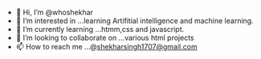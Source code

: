 - 👋 Hi, I’m @whoshekhar
- 👀 I’m interested in ...learning Artifitial intelligence and machine learning.
- 🌱 I’m currently learning ...htmm,css and javascript.
- 💞️ I’m looking to collaborate on ...various html projects
- 📫 How to reach me ...@shekharsingh1707@gmail.com

<!---
whoshekhar/whoshekhar is a ✨ special ✨ repository because its `README.md` (this file) appears on your GitHub profile.
You can click the Preview link to take a look at your changes.
--->
